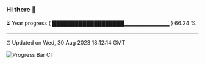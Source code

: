 ### Hi there 👋

⏳ Year progress { ███████████████████▁▁▁▁▁▁▁▁▁▁▁ } 66.24 %

---

⏰ Updated on Wed, 30 Aug 2023 18:12:14 GMT

![Progress Bar CI](https://github.com/liununu/liununu/workflows/Progress%20Bar%20CI/badge.svg)
